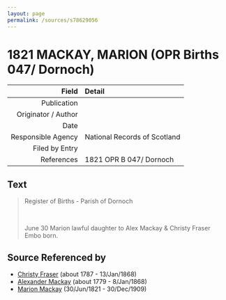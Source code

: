 ```yaml
---
layout: page
permalink: /sources/s78629056
---
```


# 1821 MACKAY, MARION (OPR Births 047/ Dornoch)

Field | Detail
---:|:---
Publication | 
Originator / Author | 
Date | 
Responsible Agency | National Records of Scotland
Filed by Entry | 
References | 1821 OPR B 047/ Dornoch

## Text

> Register of Births - Parish of Dornoch
>
> <br/>
>
> June 30 Marion lawful daughter to Alex Mackay & Christy Fraser Embo born.
>

## Source Referenced by

* [Christy Fraser](../people/@45275253@-christy-fraser-b1787-d1868-1-13.md) (about 1787 - 13/Jan/1868)
* [Alexander Mackay](../people/@3089092@-alexander-mackay-b1779-d1868-1-8.md) (about 1779 - 8/Jan/1868)
* [Marion Mackay](../people/@78930004@-marion-mackay-b1821-6-30-d1909-12-30.md) (30/Jun/1821 - 30/Dec/1909)
